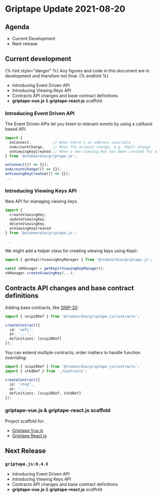 # Griptape Update 2021-08-20

## Agenda

* Current Development
* Next release

## Current development

{% hint style="danger" %}
Any figures and code in this document are in development and therefore not final.
{% endhint %}

* Introducing Event Driven API
* Introducing Viewing Keys API
* Contracts API changes and base contract definitions
* **griptape-vue.js** & **griptape-react.js** scaffold

### Introducing Event Driven API

The Event Driven APIs let you listen to relevant events by using a callback based API.

```typescript
import {
  onConnect,          // When there's an address available
  onAccountChange,    // When the account change, e.g. Keplr change
  onViewingKeyCreated // When a new viewing key has been created for a contract
} from '@stakeordie/griptape.js';

onConnect(() => {});
onAccountChange(() => {});
onViewingKeyCreated(() => {});
...
```

### Introducing Viewing Keys API

New API for managing viewing keys.

```typescript
import {
  createViewingKey,
  updateViewingKey,
  deleteViewingKey,
  onViewingKeyCreated
} from '@stakeordie/griptape.js';

...
```

We might add a helper class for creating viewing keys using Keplr:

```typescript
import { getKeplrViewingKeyManager } from '@stakeordie/griptape.js';

const vkManager = getKeplrViewingKeyManager();
vkManager.createViewingKey(...);
```

## Contracts API changes and base contract definitions

Adding base contracts, like [SNIP-20](broken-reference):

```typescript
import { snip20Def } from '@stakeordie/griptape.js/contracts';

createContract({
  id: 'sefi',
  at: '...',
  definitions: [snip20Def]
});
```

You can extend multiple contracts; order matters to handle function overriding:

```typescript
import { snip20Def } from '@stakeordie/griptape.js/contracts';
import { stkdDef } from './contracts';

createContract({
  id: 'stkd',
  at: '...',
  definitions: [snip20Def, stkdDef]
});
```

### griptape-vue.js & griptape-react.js scaffold

Project scaffold for:

* [Griptape Vue.js](https://github.com/stakeordie/griptape-vue.js)
* [Griptape React.js](https://github.com/stakeordie/griptape-react.js)

## Next Release

### `griptape.js:0.4.X`

* Introducing Event Driven API
* Introducing Viewing Keys API
* Contracts API changes and base contract definitions
* **griptape-vue.js** & **griptape-react.js** scaffold
